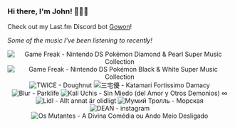 ### Hi there, I'm John! 🏄🏻‍♂️

Check out my Last.fm Discord bot [Gowon](http://gowon.ca)!

_Some of the music I've been listening to recently!_


<!-- lastfm -->
<p align="center"><img src="https://lastfm.freetls.fastly.net/i/u/64s/960e7faf43f6b3260bba915975671dfa.png" title="Game Freak - Nintendo DS Pokémon Diamond & Pearl Super Music Collection"> <img src="https://lastfm.freetls.fastly.net/i/u/64s/5a21d8125689778fd8db36823bb42575.png" title="Game Freak - Nintendo DS Pokémon Black & White Super Music Collection"> <img src="https://lastfm.freetls.fastly.net/i/u/64s/f247b42aec553c3c2baa7bd0df33e11d.jpg" title="TWICE - Doughnut"> <img src="https://lastfm.freetls.fastly.net/i/u/64s/67d266f87e4e4246afe307f2ebc6c00a.png" title="三宅優 - Katamari Fortissimo Damacy"> <img src="https://lastfm.freetls.fastly.net/i/u/64s/19e7df241eead2786c81e5f50c4f3364.png" title="Blur - Parklife"> <img src="https://lastfm.freetls.fastly.net/i/u/64s/a2aa0354e06545fb4736694ee8639b89.jpg" title="Kali Uchis - Sin Miedo (del Amor y Otros Demonios) ∞"> <img src="https://lastfm.freetls.fastly.net/i/u/64s/d3a87cb3e103f7eade4210413edfcd19.jpg" title="Lidl - Allt annat är olidligt"> <img src="https://lastfm.freetls.fastly.net/i/u/64s/a0f56c69c5b5468daf9548eb1085912f.png" title="Мумий Тролль - Морская"> <img src="https://lastfm.freetls.fastly.net/i/u/64s/8cb894f5228ac60063855967d7789f2e.png" title="DEAN - instagram"> <img src="https://lastfm.freetls.fastly.net/i/u/64s/d8a39b7589b09980b2a6f9d5b4e459f8.png" title="Os Mutantes - A Divina Comédia ou Ando Meio Desligado"> </p>
